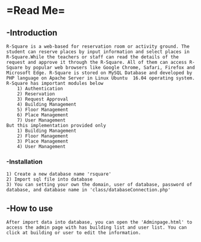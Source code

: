 # =Read Me=
## -Introduction
	R-Square is a web-based for reservation room or activity ground. The student can reserve places by input information and select places in R-Square.While the teachers or staff can read the details of the request and approve it through the R-Square. All of them can access R-Square by popular web browsers like Google Chrome, Safari, Firefox and Microsoft Edge. R-Square is stored on MySQL Database and developed by PHP language on Apache Server in Linux Ubuntu  16.04 operating system.
	R-Square has important modules below
		1) Authentication
		2) Reservation
		3) Request Approval
		4) Building Management
		5) Floor Management
		6) Place Management
		7) User Management
	But this implementation provided only
		1) Building Management
		2) Floor Management
		3) Place Management
		4) User Management

### -Installation
	1) Create a new database name 'rsquare'
	2) Import sql file into database
	3) You can setting your own the domain, user of database, password of database, and database name in 'class/databaseConnection.php'

## -How to use
	After import data into database, you can open the 'Adminpage.html' to access the admin page with has building list and user list. You can click at building or user to edit the information.
